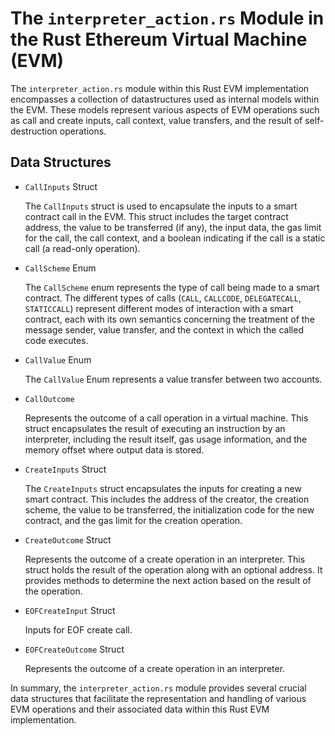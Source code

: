 # The `interpreter_action.rs` Module in the Rust Ethereum Virtual Machine (EVM)

The `interpreter_action.rs` module within this Rust EVM implementation encompasses a collection of datastructures used as internal models within the EVM. These models represent various aspects of EVM operations such as call and create inputs, call context, value transfers, and the result of self-destruction operations.

## Data Structures

-  `CallInputs` Struct

    The `CallInputs` struct is used to encapsulate the inputs to a smart contract call in the EVM. This struct includes the target contract address, the value to be transferred (if any), the input data, the gas limit for the call, the call context, and a boolean indicating if the call is a static call (a read-only operation).

- `CallScheme` Enum

    The `CallScheme` enum represents the type of call being made to a smart contract. The different types of calls (`CALL`, `CALLCODE`, `DELEGATECALL`, `STATICCALL`) represent different modes of interaction with a smart contract, each with its own semantics concerning the treatment of the message sender, value transfer, and the context in which the called code executes.

- `CallValue` Enum

    The `CallValue` Enum represents a value transfer between two accounts.

- `CallOutcome`

    Represents the outcome of a call operation in a virtual machine. This struct encapsulates the result of executing an instruction by an interpreter, including the result itself, gas usage information, and the memory offset where output data is stored.

- `CreateInputs` Struct

    The `CreateInputs` struct encapsulates the inputs for creating a new smart contract. This includes the address of the creator, the creation scheme, the value to be transferred, the initialization code for the new contract, and the gas limit for the creation operation.

- `CreateOutcome` Struct

    Represents the outcome of a create operation in an interpreter. This struct holds the result of the operation along with an optional address. It provides methods to determine the next action based on the result of the operation.

- `EOFCreateInput` Struct

    Inputs for EOF create call.

- `EOFCreateOutcome` Struct

    Represents the outcome of a create operation in an interpreter.

In summary, the `interpreter_action.rs` module provides several crucial data structures that facilitate the representation and handling of various EVM operations and their associated data within this Rust EVM implementation.
